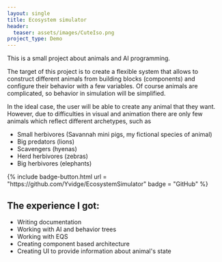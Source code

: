```yaml
---
layout: single
title: Ecosystem simulator
header:
  teaser: assets/images/CuteIso.png
project_type: Demo
---
```

This is a small project about animals and AI programming.

The target of this project is to create a flexible system that allows to construct different animals from building blocks (components) and configure their behavior with a few variables. Of course animals are complicated, so behavior in simulation will be simplified.

In the ideal case, the user will be able to create any animal that they want. However, due to difficulties in visual and animation there are only few animals which reflect different archetypes, such as
- Small herbivores (Savannah mini pigs, my fictional species of animal)
- Big predators (lions)
- Scavengers (hyenas)
- Herd herbivores (zebras)
- Big herbivores (elephants)

<div class = "badge-box">
  {% include badge-button.html url = "https://github.com/Yvidge/EcosystemSimulator" badge = "GitHub" %}
</div>

## The experience I got:
- Writing documentation
- Working with AI and behavior trees
- Working with EQS
- Creating component based architecture
- Creating UI to provide information about animal's state